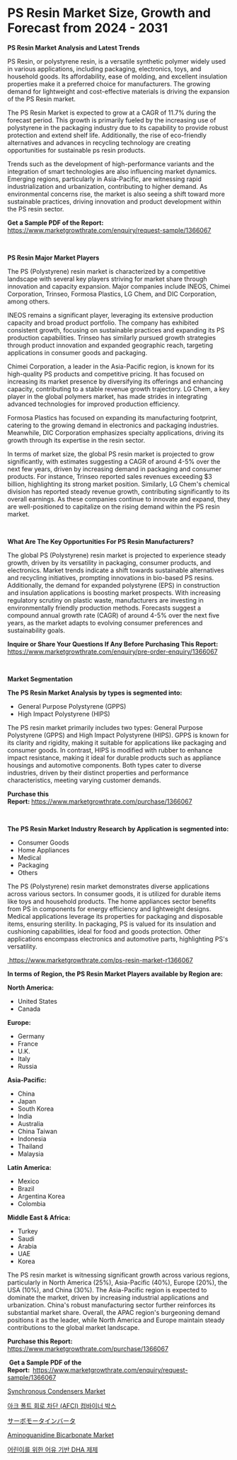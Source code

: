 <p><h1>PS Resin Market Size, Growth and Forecast from 2024 - 2031</h1></p><p><strong>PS Resin Market Analysis and Latest Trends</strong></p>
<p><p>PS Resin, or polystyrene resin, is a versatile synthetic polymer widely used in various applications, including packaging, electronics, toys, and household goods. Its affordability, ease of molding, and excellent insulation properties make it a preferred choice for manufacturers. The growing demand for lightweight and cost-effective materials is driving the expansion of the PS Resin market.</p><p>The PS Resin Market is expected to grow at a CAGR of 11.7% during the forecast period. This growth is primarily fueled by the increasing use of polystyrene in the packaging industry due to its capability to provide robust protection and extend shelf life. Additionally, the rise of eco-friendly alternatives and advances in recycling technology are creating opportunities for sustainable ps resin products. </p><p>Trends such as the development of high-performance variants and the integration of smart technologies are also influencing market dynamics. Emerging regions, particularly in Asia-Pacific, are witnessing rapid industrialization and urbanization, contributing to higher demand. As environmental concerns rise, the market is also seeing a shift toward more sustainable practices, driving innovation and product development within the PS resin sector.</p></p>
<p><strong>Get a Sample PDF of the Report:&nbsp;</strong> <a href="https://www.marketgrowthrate.com/enquiry/request-sample/1366067">https://www.marketgrowthrate.com/enquiry/request-sample/1366067</a></p>
<p>&nbsp;</p>
<p><strong>PS Resin Major Market Players</strong></p>
<p><p>The PS (Polystyrene) resin market is characterized by a competitive landscape with several key players striving for market share through innovation and capacity expansion. Major companies include INEOS, Chimei Corporation, Trinseo, Formosa Plastics, LG Chem, and DIC Corporation, among others.</p><p>INEOS remains a significant player, leveraging its extensive production capacity and broad product portfolio. The company has exhibited consistent growth, focusing on sustainable practices and expanding its PS production capabilities. Trinseo has similarly pursued growth strategies through product innovation and expanded geographic reach, targeting applications in consumer goods and packaging.</p><p>Chimei Corporation, a leader in the Asia-Pacific region, is known for its high-quality PS products and competitive pricing. It has focused on increasing its market presence by diversifying its offerings and enhancing capacity, contributing to a stable revenue growth trajectory. LG Chem, a key player in the global polymers market, has made strides in integrating advanced technologies for improved production efficiency.</p><p>Formosa Plastics has focused on expanding its manufacturing footprint, catering to the growing demand in electronics and packaging industries. Meanwhile, DIC Corporation emphasizes specialty applications, driving its growth through its expertise in the resin sector.</p><p>In terms of market size, the global PS resin market is projected to grow significantly, with estimates suggesting a CAGR of around 4-5% over the next few years, driven by increasing demand in packaging and consumer products. For instance, Trinseo reported sales revenues exceeding $3 billion, highlighting its strong market position. Similarly, LG Chem's chemical division has reported steady revenue growth, contributing significantly to its overall earnings. As these companies continue to innovate and expand, they are well-positioned to capitalize on the rising demand within the PS resin market.</p></p>
<p>&nbsp;</p>
<p><strong>What Are The Key Opportunities For PS Resin Manufacturers?</strong></p>
<p><p>The global PS (Polystyrene) resin market is projected to experience steady growth, driven by its versatility in packaging, consumer products, and electronics. Market trends indicate a shift towards sustainable alternatives and recycling initiatives, prompting innovations in bio-based PS resins. Additionally, the demand for expanded polystyrene (EPS) in construction and insulation applications is boosting market prospects. With increasing regulatory scrutiny on plastic waste, manufacturers are investing in environmentally friendly production methods. Forecasts suggest a compound annual growth rate (CAGR) of around 4-5% over the next five years, as the market adapts to evolving consumer preferences and sustainability goals.</p></p>
<p><strong>Inquire or Share Your Questions If Any Before Purchasing This Report:</strong> <a href="https://www.marketgrowthrate.com/enquiry/pre-order-enquiry/1366067">https://www.marketgrowthrate.com/enquiry/pre-order-enquiry/1366067</a></p>
<p>&nbsp;</p>
<p><strong>Market Segmentation</strong></p>
<p><strong>The PS Resin Market Analysis by types is segmented into:</strong></p>
<p><ul><li>General Purpose Polystyrene (GPPS)</li><li>High Impact Polystyrene (HIPS)</li></ul></p>
<p><p>The PS resin market primarily includes two types: General Purpose Polystyrene (GPPS) and High Impact Polystyrene (HIPS). GPPS is known for its clarity and rigidity, making it suitable for applications like packaging and consumer goods. In contrast, HIPS is modified with rubber to enhance impact resistance, making it ideal for durable products such as appliance housings and automotive components. Both types cater to diverse industries, driven by their distinct properties and performance characteristics, meeting varying customer demands.</p></p>
<p><strong>Purchase this Report:&nbsp;</strong><a href="https://www.marketgrowthrate.com/purchase/1366067">https://www.marketgrowthrate.com/purchase/1366067</a></p>
<p>&nbsp;</p>
<p><strong>The PS Resin Market Industry Research by Application is segmented into:</strong></p>
<p><ul><li>Consumer Goods</li><li>Home Appliances</li><li>Medical</li><li>Packaging</li><li>Others</li></ul></p>
<p><p>The PS (Polystyrene) resin market demonstrates diverse applications across various sectors. In consumer goods, it is utilized for durable items like toys and household products. The home appliances sector benefits from PS in components for energy efficiency and lightweight designs. Medical applications leverage its properties for packaging and disposable items, ensuring sterility. In packaging, PS is valued for its insulation and cushioning capabilities, ideal for food and goods protection. Other applications encompass electronics and automotive parts, highlighting PS's versatility.</p></p>
<p><a href="https://www.marketgrowthrate.com/ps-resin-market-r1366067">&nbsp;https://www.marketgrowthrate.com/ps-resin-market-r1366067</a></p>
<p><strong>In terms of Region, the PS Resin Market Players available by Region are:</strong></p>
<p>
    <p> <strong> North America: </strong>
        <ul>
            <li>United States</li>
            <li>Canada</li>
        </ul>
        </p> 
    <p> <strong> Europe: </strong>
        <ul>
            <li>Germany</li>
            <li>France</li>
            <li>U.K.</li>
            <li>Italy</li>
            <li>Russia</li>
        </ul>
        </p> 
    <p> <strong> Asia-Pacific: </strong>
        <ul>
            <li>China</li>
            <li>Japan</li>
            <li>South Korea</li>
            <li>India</li>
            <li>Australia</li>
            <li>China Taiwan</li>
            <li>Indonesia</li>
            <li>Thailand</li>
            <li>Malaysia</li>
        </ul>
        </p> 
    <p> <strong> Latin America: </strong>
        <ul>
            <li>Mexico</li>
            <li>Brazil</li>
            <li>Argentina Korea</li>
            <li>Colombia</li>
        </ul>
        </p> 
    <p> <strong> Middle East & Africa: </strong>
        <ul>
            <li>Turkey</li>
            <li>Saudi</li>
            <li>Arabia</li>
            <li>UAE</li>
            <li>Korea</li>
        </ul>
    </p>
    </p>
<p><p>The PS resin market is witnessing significant growth across various regions, particularly in North America (25%), Asia-Pacific (40%), Europe (20%), the USA (10%), and China (30%). The Asia-Pacific region is expected to dominate the market, driven by increasing industrial applications and urbanization. China's robust manufacturing sector further reinforces its substantial market share. Overall, the APAC region's burgeoning demand positions it as the leader, while North America and Europe maintain steady contributions to the global market landscape.</p></p>
<p><strong>Purchase this Report: </strong><a href="https://www.marketgrowthrate.com/purchase/1366067">https://www.marketgrowthrate.com/purchase/1366067</a></p>
<p>&nbsp;<strong>Get a Sample PDF of the Report:&nbsp;&nbsp;</strong><a href="https://www.marketgrowthrate.com/enquiry/request-sample/1366067">https://www.marketgrowthrate.com/enquiry/request-sample/1366067</a></p>
<p><strong></strong></p>
<p><p><a href="https://www.linkedin.com/pulse/global-synchronous-condensers-market-focus-application-impyf">Synchronous Condensers Market</a></p><p><a href="https://medium.com/@luigispence46/%EC%95%84%ED%81%AC-%EA%B2%B0%ED%95%A8-%ED%9A%8C%EB%A1%9C-%EC%B0%A8%EB%8B%A8%EA%B8%B0-afci-%EC%BD%A4%EB%B0%94%EC%9D%B4%EB%84%88-%EB%B0%95%EC%8A%A4-%EC%8B%9C%EC%9E%A5-%EA%B7%9C%EB%AA%A8%EB%8A%94-%EC%97%B0%ED%8F%89%EA%B7%A0-%EC%84%B1%EC%9E%A5%EB%A5%A0-cagr-11-5-%EB%A1%9C-0b90b22e7965">아크 폴트 회로 차단 (AFCI) 컴바이너 박스</a></p><p><a href="https://medium.com/@maximuskihn1939/%E3%82%B5%E3%83%BC%E3%83%9C%E3%83%A2%E3%83%BC%E3%82%BF%E3%83%BC%E3%82%A4%E3%83%B3%E3%83%90%E3%83%BC%E3%82%BF%E3%83%BC%E5%B8%82%E5%A0%B4%E3%81%AE%E6%9C%AA%E6%9D%A5-%E3%82%B0%E3%83%AD%E3%83%BC%E3%83%90%E3%83%AB%E5%B8%82%E5%A0%B4%E4%BA%88%E6%B8%AC%E3%81%A8%E5%B8%82%E5%A0%B4%E5%8B%95%E5%90%91-2024-2031-f9b61872217f?postPublishedType=repub">サーボモータインバータ</a></p><p><a href="https://github.com/MoonZANDRA/Market-Research-Report-List-1/blob/main/aminoguanidine-bicarbonate-market.md">Aminoguanidine Bicarbonate Market</a></p><p><a href="https://medium.com/@nettieboyle25/%EC%96%B4%EB%A6%B0%EC%9D%B4%EB%A5%BC-%EC%9C%84%ED%95%9C-%EA%B8%80%EB%A1%9C%EB%B2%8C-%EC%96%B4%EC%9C%A0-%EA%B8%B0%EB%B0%98-dha-%EC%A0%9C%EC%A0%9C-%EC%8B%9C%EC%9E%A5%EC%9D%98-%EC%8B%9C%EC%9E%A5-%EB%8F%99%ED%96%A5-%EC%98%88%EC%B8%A1-%EB%B0%8F-%EB%B6%84%EC%84%9D-2024-2031-120e75154819?postPublishedType=repub">어린이를 위한 어유 기반 DHA 제제</a></p></p>